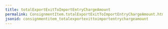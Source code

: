 ```yaml
---
title: totalExportExitToImportEntryChargeAmount
permalink: ConsignmentItem.totalExportExitToImportEntryChargeAmount.html
jsonid: consignmentitem_totalexportexittoimportentrychargeamount
---
```

